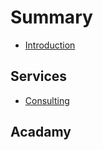 # Summary

* [Introduction](README.md)

## Services

* [Consulting](services/consulting.md)

## Acadamy

